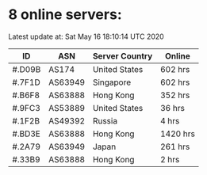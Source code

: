# 8 online servers:

Latest update at: Sat May 16 18:10:14 UTC 2020

| ID | ASN | Server Country | Online |
| -- | --- | -------------- | ------ |
| #.D09B | AS174 | United States | 602 hrs |
| #.7F1D | AS63949 | Singapore | 602 hrs |
| #.B6F8 | AS63888 | Hong Kong | 352 hrs |
| #.9FC3 | AS53889 | United States | 36 hrs |
| #.1F2B | AS49392 | Russia | 4 hrs |
| #.BD3E | AS63888 | Hong Kong | 1420 hrs |
| #.2A79 | AS63949 | Japan | 261 hrs |
| #.33B9 | AS63888 | Hong Kong | 2 hrs |


